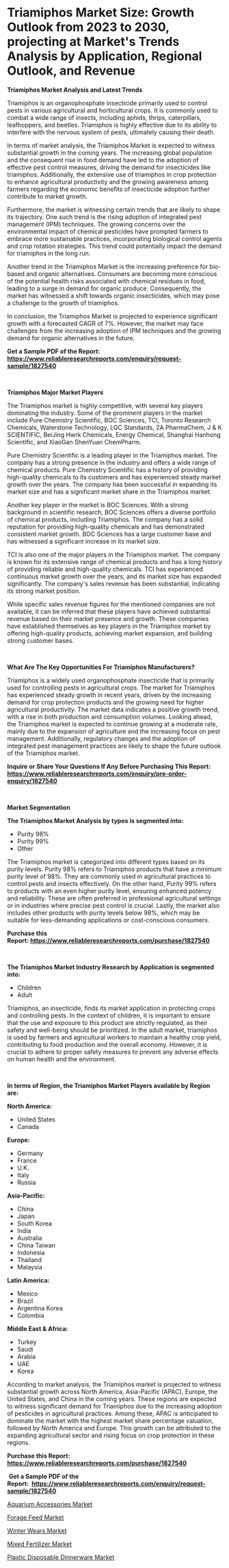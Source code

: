 <p><h1>Triamiphos Market Size: Growth Outlook from 2023 to 2030, projecting at Market's Trends Analysis by Application, Regional Outlook, and Revenue</h1></p><p><strong>Triamiphos Market Analysis and Latest Trends</strong></p>
<p><p>Triamiphos is an organophosphate insecticide primarily used to control pests in various agricultural and horticultural crops. It is commonly used to combat a wide range of insects, including aphids, thrips, caterpillars, leafhoppers, and beetles. Triamiphos is highly effective due to its ability to interfere with the nervous system of pests, ultimately causing their death.</p><p>In terms of market analysis, the Triamiphos Market is expected to witness substantial growth in the coming years. The increasing global population and the consequent rise in food demand have led to the adoption of effective pest control measures, driving the demand for insecticides like triamiphos. Additionally, the extensive use of triamiphos in crop protection to enhance agricultural productivity and the growing awareness among farmers regarding the economic benefits of insecticide adoption further contribute to market growth.</p><p>Furthermore, the market is witnessing certain trends that are likely to shape its trajectory. One such trend is the rising adoption of integrated pest management (IPM) techniques. The growing concerns over the environmental impact of chemical pesticides have prompted farmers to embrace more sustainable practices, incorporating biological control agents and crop rotation strategies. This trend could potentially impact the demand for triamiphos in the long run.</p><p>Another trend in the Triamiphos Market is the increasing preference for bio-based and organic alternatives. Consumers are becoming more conscious of the potential health risks associated with chemical residues in food, leading to a surge in demand for organic produce. Consequently, the market has witnessed a shift towards organic insecticides, which may pose a challenge to the growth of triamiphos.</p><p>In conclusion, the Triamiphos Market is projected to experience significant growth with a forecasted CAGR of 7%. However, the market may face challenges from the increasing adoption of IPM techniques and the growing demand for organic alternatives in the future.</p></p>
<p><strong>Get a Sample PDF of the Report:&nbsp; <a href="https://www.reliableresearchreports.com/enquiry/request-sample/1827540">https://www.reliableresearchreports.com/enquiry/request-sample/1827540</a></strong></p>
<p>&nbsp;</p>
<p><strong>Triamiphos Major Market Players</strong></p>
<p><p>The Triamiphos market is highly competitive, with several key players dominating the industry. Some of the prominent players in the market include Pure Chemistry Scientific, BOC Sciences, TCI, Toronto Research Chemicals, Waterstone Technology, LGC Standards, 2A PharmaChem, J & K SCIENTIFIC, BeiJing Hwrk Chemicals, Energy Chemical, Shanghai Hanhong Scientific, and XiaoGan ShenYuan ChemPharm.</p><p>Pure Chemistry Scientific is a leading player in the Triamiphos market. The company has a strong presence in the industry and offers a wide range of chemical products. Pure Chemistry Scientific has a history of providing high-quality chemicals to its customers and has experienced steady market growth over the years. The company has been successful in expanding its market size and has a significant market share in the Triamiphos market.</p><p>Another key player in the market is BOC Sciences. With a strong background in scientific research, BOC Sciences offers a diverse portfolio of chemical products, including Triamiphos. The company has a solid reputation for providing high-quality chemicals and has demonstrated consistent market growth. BOC Sciences has a large customer base and has witnessed a significant increase in its market size.</p><p>TCI is also one of the major players in the Triamiphos market. The company is known for its extensive range of chemical products and has a long history of providing reliable and high-quality chemicals. TCI has experienced continuous market growth over the years, and its market size has expanded significantly. The company's sales revenue has been substantial, indicating its strong market position.</p><p>While specific sales revenue figures for the mentioned companies are not available, it can be inferred that these players have achieved substantial revenue based on their market presence and growth. These companies have established themselves as key players in the Triamiphos market by offering high-quality products, achieving market expansion, and building strong customer bases.</p></p>
<p>&nbsp;</p>
<p><strong>What Are The Key Opportunities For Triamiphos Manufacturers?</strong></p>
<p><p>Triamiphos is a widely used organophosphate insecticide that is primarily used for controlling pests in agricultural crops. The market for Triamiphos has experienced steady growth in recent years, driven by the increasing demand for crop protection products and the growing need for higher agricultural productivity. The market data indicates a positive growth trend, with a rise in both production and consumption volumes. Looking ahead, the Triamiphos market is expected to continue growing at a moderate rate, mainly due to the expansion of agriculture and the increasing focus on pest management. Additionally, regulatory changes and the adoption of integrated pest management practices are likely to shape the future outlook of the Triamiphos market.</p></p>
<p><strong>Inquire or Share Your Questions If Any Before Purchasing This Report: <a href="https://www.reliableresearchreports.com/enquiry/pre-order-enquiry/1827540">https://www.reliableresearchreports.com/enquiry/pre-order-enquiry/1827540</a></strong></p>
<p>&nbsp;</p>
<p><strong>Market Segmentation</strong></p>
<p><strong>The Triamiphos Market Analysis by types is segmented into:</strong></p>
<p><ul><li>Purity 98%</li><li>Purity 99%</li><li>Other</li></ul></p>
<p><p>The Triamiphos market is categorized into different types based on its purity levels. Purity 98% refers to Triamiphos products that have a minimum purity level of 98%. They are commonly used in agricultural practices to control pests and insects effectively. On the other hand, Purity 99% refers to products with an even higher purity level, ensuring enhanced potency and reliability. These are often preferred in professional agricultural settings or in industries where precise pest control is crucial. Lastly, the market also includes other products with purity levels below 98%, which may be suitable for less-demanding applications or cost-conscious consumers.</p></p>
<p><strong>Purchase this Report:&nbsp;<a href="https://www.reliableresearchreports.com/purchase/1827540">https://www.reliableresearchreports.com/purchase/1827540</a></strong></p>
<p>&nbsp;</p>
<p><strong>The Triamiphos Market Industry Research by Application is segmented into:</strong></p>
<p><ul><li>Children</li><li>Adult</li></ul></p>
<p><p>Triamiphos, an insecticide, finds its market application in protecting crops and controlling pests. In the context of children, it is important to ensure that the use and exposure to this product are strictly regulated, as their safety and well-being should be prioritized. In the adult market, triamiphos is used by farmers and agricultural workers to maintain a healthy crop yield, contributing to food production and the overall economy. However, it is crucial to adhere to proper safety measures to prevent any adverse effects on human health and the environment.</p></p>
<p>&nbsp;</p>
<p><strong>In terms of Region, the Triamiphos Market Players available by Region are:</strong></p>
<p>
    <p> <strong> North America: </strong>
        <ul>
            <li>United States</li>
            <li>Canada</li>
        </ul>
        </p> 
    <p> <strong> Europe: </strong>
        <ul>
            <li>Germany</li>
            <li>France</li>
            <li>U.K.</li>
            <li>Italy</li>
            <li>Russia</li>
        </ul>
        </p> 
    <p> <strong> Asia-Pacific: </strong>
        <ul>
            <li>China</li>
            <li>Japan</li>
            <li>South Korea</li>
            <li>India</li>
            <li>Australia</li>
            <li>China Taiwan</li>
            <li>Indonesia</li>
            <li>Thailand</li>
            <li>Malaysia</li>
        </ul>
        </p> 
    <p> <strong> Latin America: </strong>
        <ul>
            <li>Mexico</li>
            <li>Brazil</li>
            <li>Argentina Korea</li>
            <li>Colombia</li>
        </ul>
        </p> 
    <p> <strong> Middle East & Africa: </strong>
        <ul>
            <li>Turkey</li>
            <li>Saudi</li>
            <li>Arabia</li>
            <li>UAE</li>
            <li>Korea</li>
        </ul>
    </p>
    </p>
<p><p>According to market analysis, the Triamiphos market is projected to witness substantial growth across North America, Asia-Pacific (APAC), Europe, the United States, and China in the coming years. These regions are expected to witness significant demand for Triamiphos due to the increasing adoption of pesticides in agricultural practices. Among these, APAC is anticipated to dominate the market with the highest market share percentage valuation, followed by North America and Europe. This growth can be attributed to the expanding agricultural sector and rising focus on crop protection in these regions.</p></p>
<p><strong>Purchase this Report: <a href="https://www.reliableresearchreports.com/purchase/1827540">https://www.reliableresearchreports.com/purchase/1827540</a></strong></p>
<p>&nbsp;<strong>Get a Sample PDF of the Report:&nbsp;&nbsp;<a href="https://www.reliableresearchreports.com/enquiry/request-sample/1827540">https://www.reliableresearchreports.com/enquiry/request-sample/1827540</a></strong></p>
<p><strong></strong></p>
<p><p><a href="https://medium.com/@christopherbennett19/aquarium-accessories-market-share-evolution-and-market-growth-trends-2023-2030-60dd0e8f524b">Aquarium Accessories Market</a></p><p><a href="https://github.com/sofayahoo2023/Market-Research-Report-List-1/blob/main/forage-feed-market.md">Forage Feed Market</a></p><p><a href="https://medium.com/@scottford2001/winter-wears-market-trends-and-market-analysis-forecasted-for-period-2023-2030-d0ca8b827514">Winter Wears Market</a></p><p><a href="https://github.com/pizolina/Market-Research-Report-List-1/blob/main/mixed-fertilizer-market.md">Mixed Fertilizer Market</a></p><p><a href="https://medium.com/@brandonramos59/plastic-disposable-dinnerware-market-trends-and-market-analysis-forecasted-for-period-2023-2030-826bbbd3c2f6">Plastic Disposable Dinnerware Market</a></p></p>